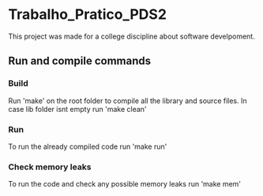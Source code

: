 # Trabalho_Pratico_PDS2

This project was made for a college discipline about software develpoment.

## Run and compile commands


### Build

Run 'make' on the root folder to compile all the library and source files. 
In case lib folder isnt empty run 'make clean'

### Run

To run the already compiled code run 'make run'

### Check memory leaks

To run the code and check any possible memory leaks run 'make mem'
